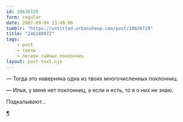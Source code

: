 ```yaml
---
id: 10636728
form: regular
date: 2007-09-04 13:49:00
tumblr: "https://untitled.urbansheep.com/post/10636728"
title: "246180972"
tags:
    - post
    - твиты
    - легион тайных поклонниц
layout: post-text.njk
---
```


<p>—&nbsp;Тогда это наверняка одна из твоих многочисленных поклонниц.</p>
<p>—&nbsp;Илья, у меня нет поклонниц, а если и есть, то я о них не знаю.</p>
<p>Подкалывают&hellip;</p>
<p><a href="http://twitter.com/urbansheep/statuses/246180972">¶</a></p>

